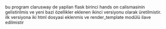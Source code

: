 bu program clarusway de yapilan flask birinci hands on calismasinin gelistirilmis ve yeni bazi özellikler eklenen ikinci versiyonu olarak üretilmistir.  
ilk versiyona iki html dosyasi eklenmis ve render_template modülü ilave edilmistir
